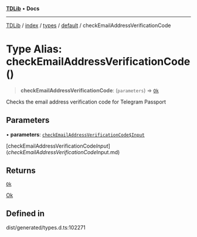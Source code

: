 [**TDLib**](../../../../../../README.md) • **Docs**

***

[TDLib](../../../../../../modules.md) / [index](../../../../../README.md) / [types](../../../README.md) / [default](../README.md) / checkEmailAddressVerificationCode

# Type Alias: checkEmailAddressVerificationCode()

> **checkEmailAddressVerificationCode**: (`parameters`) => [`Ok`](Ok-1.md)

Checks the email address verification code for Telegram Passport

## Parameters

• **parameters**: [`checkEmailAddressVerificationCode$Input`](checkEmailAddressVerificationCode$Input.md)

[checkEmailAddressVerificationCode$Input](checkEmailAddressVerificationCode$Input.md)

## Returns

[`Ok`](Ok-1.md)

[Ok](Ok-1.md)

## Defined in

dist/generated/types.d.ts:102271
